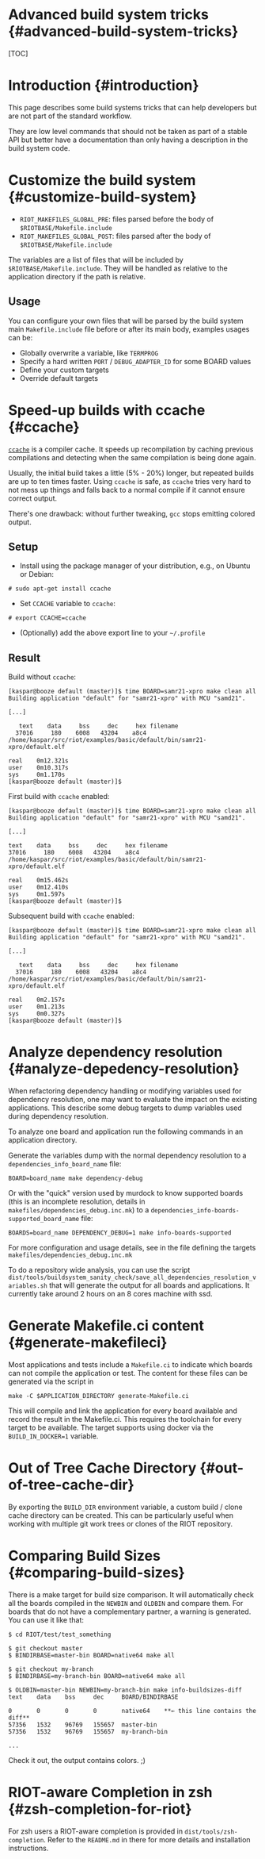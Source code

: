 Advanced build system tricks                    {#advanced-build-system-tricks}
============================

[TOC]

Introduction                                                    {#introduction}
============

This page describes some build systems tricks that can help developers but are
not part of the standard workflow.

They are low level commands that should not be taken as part of a stable API
but better have a documentation than only having a description in the build
system code.


Customize the build system                            {#customize-build-system}
==========================

+ `RIOT_MAKEFILES_GLOBAL_PRE`: files parsed before the body of
  `$RIOTBASE/Makefile.include`
+ `RIOT_MAKEFILES_GLOBAL_POST`: files parsed after the body of
  `$RIOTBASE/Makefile.include`

The variables are a list of files that will be included by
`$RIOTBASE/Makefile.include`.
They will be handled as relative to the application directory if the path is
relative.


Usage
-----

You can configure your own files that will be parsed by the build system main
`Makefile.include` file before or after its main body, examples usages can be:

* Globally overwrite a variable, like `TERMPROG`
* Specify a hard written `PORT` / `DEBUG_ADAPTER_ID` for some BOARD values
* Define your custom targets
* Override default targets

Speed-up builds with ccache                                           {#ccache}
===========================

[`ccache`](https://ccache.samba.org/) is a compiler cache. It speeds up recompilation by caching previous compilations and detecting when the same compilation is being done again.

Usually, the initial build takes a little (5% - 20%) longer, but repeated builds are up to ten times faster.
Using `ccache` is safe, as `ccache` tries very hard to not mess up things and falls back to a normal compile if it cannot ensure correct output.

There's one drawback: without further tweaking, `gcc` stops emitting colored output.

Setup
-----

- Install using the package manager of your distribution, e.g., on Ubuntu or Debian:

~~~~~~~~~~~~~~~~~~~
# sudo apt-get install ccache
~~~~~~~~~~~~~~~~~~~

- Set `CCACHE` variable to `ccache`:

~~~~~~~~~~~~~~~~~~~
# export CCACHE=ccache
~~~~~~~~~~~~~~~~~~~

- (Optionally) add the above export line to your `~/.profile`

Result
------

Build without `ccache`:

~~~~~~~~~~~~~~~~~~~
[kaspar@booze default (master)]$ time BOARD=samr21-xpro make clean all
Building application "default" for "samr21-xpro" with MCU "samd21".

[...]

   text    data     bss     dec     hex filename
  37016     180    6008   43204    a8c4 /home/kaspar/src/riot/examples/basic/default/bin/samr21-xpro/default.elf

real    0m12.321s
user    0m10.317s
sys     0m1.170s
[kaspar@booze default (master)]$
~~~~~~~~~~~~~~~~~~~

First build with `ccache` enabled:

~~~~~~~~~~~~~~~~~~~
[kaspar@booze default (master)]$ time BOARD=samr21-xpro make clean all
Building application "default" for "samr21-xpro" with MCU "samd21".

[...]

text    data     bss     dec     hex filename
37016     180    6008   43204    a8c4 /home/kaspar/src/riot/examples/basic/default/bin/samr21-xpro/default.elf

real    0m15.462s
user    0m12.410s
sys     0m1.597s
[kaspar@booze default (master)]$
~~~~~~~~~~~~~~~~~~~

Subsequent build with `ccache` enabled:

~~~~~~~~~~~~~~~~~~~
[kaspar@booze default (master)]$ time BOARD=samr21-xpro make clean all
Building application "default" for "samr21-xpro" with MCU "samd21".

[...]

   text    data     bss     dec     hex filename
  37016     180    6008   43204    a8c4 /home/kaspar/src/riot/examples/basic/default/bin/samr21-xpro/default.elf

real    0m2.157s
user    0m1.213s
sys     0m0.327s
[kaspar@booze default (master)]$
~~~~~~~~~~~~~~~~~~~

Analyze dependency resolution                   {#analyze-depedency-resolution}
=============================

When refactoring dependency handling or modifying variables used for dependency
resolution, one may want to evaluate the impact on the existing applications.
This describe some debug targets to dump variables used during dependency
resolution.

To analyze one board and application run the following commands in an
application directory.

Generate the variables dump with the normal dependency resolution to a
`dependencies_info_board_name` file:

~~~~~~~~~~~~~~~~~~~
BOARD=board_name make dependency-debug
~~~~~~~~~~~~~~~~~~~

Or with the "quick" version used by murdock to know supported boards
(this is an incomplete resolution, details in `makefiles/dependencies_debug.inc.mk`)
to a `dependencies_info-boards-supported_board_name` file:

~~~~~~~~~~~~~~~~~~~
BOARDS=board_name DEPENDENCY_DEBUG=1 make info-boards-supported
~~~~~~~~~~~~~~~~~~~

For more configuration and usage details, see in the file defining the targets
`makefiles/dependencies_debug.inc.mk`

To do a repository wide analysis, you can use the script
`dist/tools/buildsystem_sanity_check/save_all_dependencies_resolution_variables.sh`
that will generate the output for all boards and applications.
It currently take around 2 hours on an 8 cores machine with ssd.

Generate Makefile.ci content                             {#generate-makefileci}
============================

Most applications and tests include a `Makefile.ci` to indicate which boards can
not compile the application or test. The content for these files can be
generated via the script in
~~~~~~~~~~~~~~~~~~~
make -C $APPLICATION_DIRECTORY generate-Makefile.ci
~~~~~~~~~~~~~~~~~~~
This will compile and link the application for every board available and record
the result in the Makefile.ci. This requires the toolchain for every target to
be available. The target supports using docker via the `BUILD_IN_DOCKER=1`
variable.

Out of Tree Cache Directory                            {#out-of-tree-cache-dir}
===========================

By exporting the `BUILD_DIR` environment variable, a custom build / clone cache
directory can be created. This can be particularly useful when working with
multiple git work trees or clones of the RIOT repository.

Comparing Build Sizes                                  {#comparing-build-sizes}
=====================
There is a make target for build size comparison. It will automatically check
all the boards compiled in the `NEWBIN` and `OLDBIN` and compare them.
For boards that do not have a complementary partner, a warning is generated.
You can use it like that:

~~~~~~~~~~~~~~~~~~~
$ cd RIOT/test/test_something

$ git checkout master
$ BINDIRBASE=master-bin BOARD=native64 make all

$ git checkout my-branch
$ BINDIRBASE=my-branch-bin BOARD=native64 make all

$ OLDBIN=master-bin NEWBIN=my-branch-bin make info-buildsizes-diff
text    data    bss     dec     BOARD/BINDIRBASE

0       0       0       0       native64    **← this line contains the diff**
57356   1532    96769   155657  master-bin
57356   1532    96769   155657  my-branch-bin

...
~~~~~~~~~~~~~~~~~~~

Check it out, the output contains colors. ;)

RIOT-aware Completion in zsh                         {#zsh-completion-for-riot}
============================

For zsh users a RIOT-aware completion is provided in
`dist/tools/zsh-completion`. Refer to the `README.md` in there for more details
and installation instructions.
